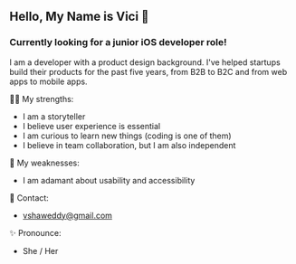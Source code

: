 ## Hello, My Name is Vici 👋
### Currently looking for a junior iOS developer role!

I am a developer with a product design background. I've helped startups build their products for the past five years, from B2B to B2C and from web apps to mobile apps.

💪🏼 My strengths:
- I am a storyteller 
- I believe user experience is essential
- I am curious to learn new things (coding is one of them)
- I believe in team collaboration, but I am also independent

😬 My weaknesses:
- I am adamant about usability and accessibility

📧 Contact:
- vshaweddy@gmail.com	

✨ Pronounce:
- She / Her
